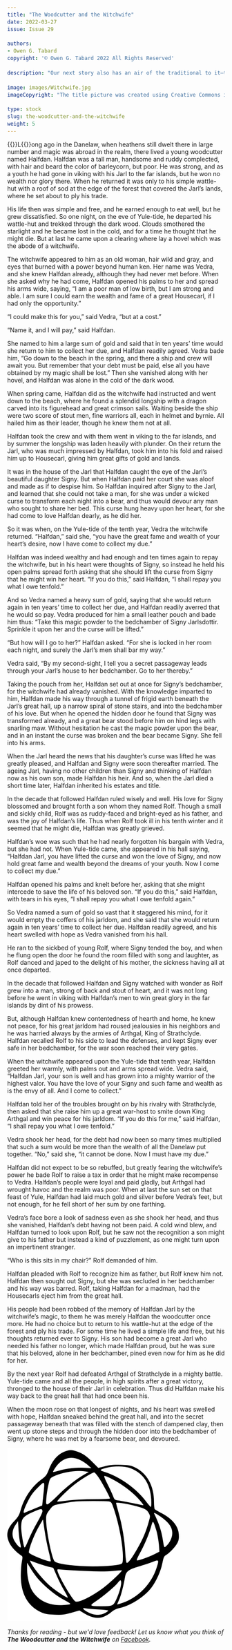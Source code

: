 ```yaml
---
title: "The Woodcutter and the Witchwife"
date: 2022-03-27
issue: Issue 29

authors:
- Owen G. Tabard
copyright: '© Owen G. Tabard 2022 All Rights Reserved'

description: "Our next story also has an air of the traditional to it—this time Owen G. Tabard takes us into the territory of the folktale, in which everyman heroes make rash promises in search of glittering rewards, and devastating rules of three (and other fearsome narrative monsters) lie in wait for the misguided."

image: images/Witchwife.jpg
imageCopyright: "The title picture was created using Creative Commons images - many thanks to the following creators: [GioeleFazzeri ](https://pixabay.com/photos/viking-warrior-vikings-sword-5151537/) [twice](https://pixabay.com/photos/man-viking-axe-knight-medieval-6027213/), [analogicus](https://pixabay.com/photos/skin-eye-iris-blue-older-folds-3358873/), [KEREM_TASER](https://pixabay.com/photos/wood-wall-brick-brick-color-hoard-4622667/), and [Ash _ Ismail](https://unsplash.com/photos/OLRWjFIRvxY)."

type: stock
slug: the-woodcutter-and-the-witchwife
weight: 5
---
```


{{<glyph>}}L{{</glyph>}}ong ago in the Danelaw, when heathens still dwelt there in large number and magic was abroad in the realm, there lived a young woodcutter named Halfdan. Halfdan was a tall man, handsome and ruddy complected, with hair and beard the color of barleycorn, but poor. He was strong, and as a youth he had gone in viking with his Jarl to the far islands, but he won no wealth nor glory there. When he returned it was only to his simple wattle-hut with a roof of sod at the edge of the forest that covered the Jarl’s lands, where he set about to ply his trade.

His life then was simple and free, and he earned enough to eat well, but he grew dissatisfied. So one night, on the eve of Yule-tide, he departed his wattle-hut and trekked through the dark wood. Clouds smothered the starlight and he became lost in the cold, and for a time he thought that he might die. But at last he came upon a clearing where lay a hovel which was the abode of a witchwife.

The witchwife appeared to him as an old woman, hair wild and gray, and eyes that burned with a power beyond human ken. Her name was Vedra, and she knew Halfdan already, although they had never met before. When she asked why he had come, Halfdan opened his palms to her and spread his arms wide, saying, “I am a poor man of low birth, but I am strong and able. I am sure I could earn the wealth and fame of a great Housecarl, if I had only the opportunity.”

“I could make this for you,” said Vedra, “but at a cost.”

“Name it, and I will pay,” said Halfdan.

She named to him a large sum of gold and said that in ten years’ time would she return to him to collect her due, and Halfdan readily agreed. Vedra bade him, “Go down to the beach in the spring, and there a ship and crew will await you. But remember that your debt must be paid, else all you have obtained by my magic shall be lost.” Then she vanished along with her hovel, and Halfdan was alone in the cold of the dark wood.

When spring came, Halfdan did as the witchwife had instructed and went down to the beach, where he found a splendid longship with a dragon carved into its figurehead and great crimson sails. Waiting beside the ship were two score of stout men, fine warriors all, each in helmet and byrnie. All hailed him as their leader, though he knew them not at all.

Halfdan took the crew and with them went in viking to the far islands, and by summer the longship was laden heavily with plunder. On their return the Jarl, who was much impressed by Halfdan, took him into his fold and raised him up to Housecarl, giving him great gifts of gold and lands.

It was in the house of the Jarl that Halfdan caught the eye of the Jarl’s beautiful daughter Signy. But when Halfdan paid her court she was aloof and made as if to despise him. So Halfdan inquired after Signy to the Jarl, and learned that she could not take a man, for she was under a wicked curse to transform each night into a bear, and thus would devour any man who sought to share her bed. This curse hung heavy upon her heart, for she had come to love Halfdan dearly, as he did her.

So it was when, on the Yule-tide of the tenth year, Vedra the witchwife returned. “Halfdan,” said she, “you have the great fame and wealth of your heart’s desire, now I have come to collect my due.”

Halfdan was indeed wealthy and had enough and ten times again to repay the witchwife, but in his heart were thoughts of Signy, so instead he held his open palms spread forth asking that she should lift the curse from Signy that he might win her heart. “If you do this,” said Halfdan, “I shall repay you what I owe tenfold.”

And so Vedra named a heavy sum of gold, saying that she would return again in ten years’ time to collect her due, and Halfdan readily averred that he would so pay. Vedra produced for him a small leather pouch and bade him thus: “Take this magic powder to the bedchamber of Signy Jarlsdottir. Sprinkle it upon her and the curse will be lifted.”

“But how will I go to her?” Halfdan asked. “For she is locked in her room each night, and surely the Jarl’s men shall bar my way.”

Vedra said, “By my second-sight, I tell you a secret passageway leads through your Jarl’s house to her bedchamber. Go to her thereby.”

Taking the pouch from her, Halfdan set out at once for Signy’s bedchamber, for the witchwife had already vanished. With the knowledge imparted to him, Halfdan made his way through a tunnel of frigid earth beneath the Jarl’s great hall, up a narrow spiral of stone stairs, and into the bedchamber of his love. But when he opened the hidden door he found that Signy was transformed already, and a great bear stood before him on hind legs with snarling maw. Without hesitation he cast the magic powder upon the bear, and in an instant the curse was broken and the bear became Signy. She fell into his arms.

When the Jarl heard the news that his daughter’s curse was lifted he was greatly pleased, and Halfdan and Signy were soon thereafter married. The ageing Jarl, having no other children than Signy and thinking of Halfdan now as his own son, made Halfdan his heir. And so, when the Jarl died a short time later, Halfdan inherited his estates and title.

In the decade that followed Halfdan ruled wisely and well. His love for Signy blossomed and brought forth a son whom they named Rolf. Though a small and sickly child, Rolf was as ruddy-faced and bright-eyed as his father, and was the joy of Halfdan’s life. Thus when Rolf took ill in his tenth winter and it seemed that he might die, Halfdan was greatly grieved.

Halfdan’s woe was such that he had nearly forgotten his bargain with Vedra, but she had not. When Yule-tide came, she appeared in his hall saying, “Halfdan Jarl, you have lifted the curse and won the love of Signy, and now hold great fame and wealth beyond the dreams of your youth. Now I come to collect my due.”

Halfdan opened his palms and knelt before her, asking that she might intercede to save the life of his beloved son. “If you do this,” said Halfdan, with tears in his eyes, “I shall repay you what I owe tenfold again.”

So Vedra named a sum of gold so vast that it staggered his mind, for it would empty the coffers of his jarldom, and she said that she would return again in ten years’ time to collect her due. Halfdan readily agreed, and his heart swelled with hope as Vedra vanished from his hall. 

He ran to the sickbed of young Rolf, where Signy tended the boy, and when he flung open the door he found the room filled with song and laughter, as Rolf danced and japed to the delight of his mother, the sickness having all at once departed.

In the decade that followed Halfdan and Signy watched with wonder as Rolf grew into a man, strong of back and stout of heart, and it was not long before he went in viking with Halfdan’s men to win great glory in the far islands by dint of his prowess. 

But, although Halfdan knew contentedness of hearth and home, he knew not peace, for his great jarldom had roused jealousies in his neighbors and he was harried always by the armies of Arthgal, King of Strathclyde. Halfdan recalled Rolf to his side to lead the defenses, and kept Signy ever safe in her bedchamber, for the war soon reached their very gates.

When the witchwife appeared upon the Yule-tide that tenth year, Halfdan greeted her warmly, with palms out and arms spread wide. Vedra said, “Halfdan Jarl, your son is well and has grown into a mighty warrior of the highest valor. You have the love of your Signy and such fame and wealth as is the envy of all. And I come to collect.”

Halfdan told her of the troubles brought on by his rivalry with Strathclyde, then asked that she raise him up a great war-host to smite down King Arthgal and win peace for his jarldom. “If you do this for me,” said Halfdan, “I shall repay you what I owe tenfold.”

Vedra shook her head, for the debt had now been so many times multiplied that such a sum would be more than the wealth of all the Danelaw put together. “No,” said she, “it cannot be done. Now I must have my due.”

Halfdan did not expect to be so rebuffed, but greatly fearing the witchwife’s power he bade Rolf to raise a tax in order that he might make recompense to Vedra. Halfdan’s people were loyal and paid gladly, but Arthgal had wrought havoc and the realm was poor. When at last the sun set on that feast of Yule, Halfdan had laid much gold and silver before Vedra’s feet, but not enough, for he fell short of her sum by one farthing.

Vedra’s face bore a look of sadness even as she shook her head, and thus she vanished, Halfdan’s debt having not been paid. A cold wind blew, and Halfdan turned to look upon Rolf, but he saw not the recognition a son might give to his father but instead a kind of puzzlement, as one might turn upon an impertinent stranger. 

“Who is this sits in my chair?” Rolf demanded of him.

Halfdan pleaded with Rolf to recognize him as father, but Rolf knew him not. Halfdan then sought out Signy, but she was secluded in her bedchamber and his way was barred. Rolf, taking Halfdan for a madman, had the Housecarls eject him from the great hall.

His people had been robbed of the memory of Halfdan Jarl by the witchwife’s magic, to them he was merely Halfdan the woodcutter once more. He had no choice but to return to his wattle-hut at the edge of the forest and ply his trade. For some time he lived a simple life and free, but his thoughts returned ever to Signy. His son had become a great Jarl  who needed his father no longer, which made Halfdan proud, but he was sure that his beloved, alone in her bedchamber, pined even now for him as he did for her.

By the next year Rolf had defeated Arthgal of Strathclyde in a mighty battle. Yule-tide came and all the people, in high spirits after a great victory, thronged to the house of their Jarl in celebration. Thus did Halfdan make his way back to the great hall that had once been his.

When the moon rose on that longest of nights, and his heart was swelled with hope, Halfdan sneaked behind the great hall, and into the secret passageway beneath that was filled with the stench of dampened clay, then went up stone steps and through the hidden door into the bedchamber of Signy, where he was met by a fearsome bear, and devoured.

![Orbit-lrg](images/Orbit.svg)

*Thanks for reading - but we'd love feedback! Let us know what you think of **The Woodcutter and the Witchwife** on [Facebook](https://www.facebook.com/MythaxisMagazine/posts/451934546727543).*
